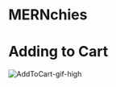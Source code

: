 # MERNchies

# Adding to Cart
![AddToCart-gif-high](https://github.com/AmeyaK17/MERNchies/assets/47977329/973d914d-6079-4f17-b60e-d6bae59e1aba)
